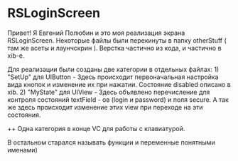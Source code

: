# RSLoginScreen

Привет!
Я Евгений Полюбин и это моя реализация экрана RSLoginScreen.
Некоторые файлы были перекинуты в папку otherStuff ( там же асеты и лаунчскрин ).
Верстка частично из кода, и частично в xib-e.

Для реализации были созданы две категории в отдельных файлах:
    1) "SetUp" для UIButton - Здесь происходит первоначальная настройка вида кнопок и изменение их при нажатии.
        Состояние disabled описано в xib.
    2)  "MyState" для UIView - Здесь объявлено перечисление для контроля состояний textField - ов (login и password) и поля secure. А так же здесь происходит изменение этих view при переходе на эти состояния.
    
++ Одна категория в конце VC для работы с клавиатурой.

В остальном старался называть функции и переменные понятными именами)
